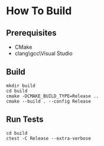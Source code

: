 # How To Build

## Prerequisites

- CMake
- clang\gcc\Visual Studio

## Build

```shell
mkdir build
cd build
cmake -DCMAKE_BUILD_TYPE=Release ..
cmake --build . --config Release 

```

## Run Tests

```shell
cd build
ctest -C Release --extra-verbose
```
